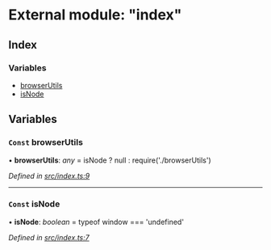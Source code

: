 # External module: "index"

## Index

### Variables

* [browserUtils](_index_.md#const-browserutils)
* [isNode](_index_.md#const-isnode)

## Variables

### `Const` browserUtils

• **browserUtils**: *any* =  isNode ? null : require('./browserUtils')

*Defined in [src/index.ts:9](https://github.com/PolymathNetwork/polymath-sdk/blob/45453ad/src/index.ts#L9)*

___

### `Const` isNode

• **isNode**: *boolean* =  typeof window === 'undefined'

*Defined in [src/index.ts:7](https://github.com/PolymathNetwork/polymath-sdk/blob/45453ad/src/index.ts#L7)*
